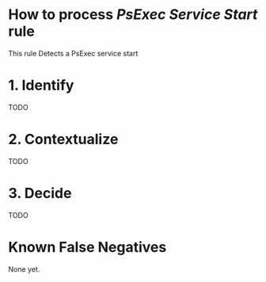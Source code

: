 # How to process *PsExec Service Start* rule
This rule Detects a PsExec service start

# 1. Identify
TODO

# 2. Contextualize
TODO

# 3. Decide
TODO

# Known False Negatives
None yet.
